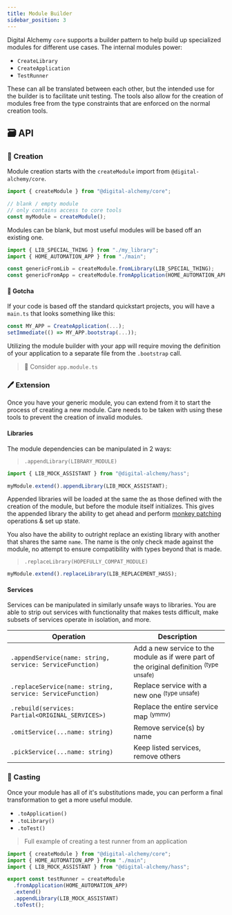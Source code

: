 ```yaml
---
title: Module Builder
sidebar_position: 3
---
```


Digital Alchemy `core` supports a builder pattern to help build up specialized modules for different use cases. The internal modules power:

- `CreateLibrary`
- `CreateApplication`
- `TestRunner`

These can all be translated between each other, but the intended use for the builder is to facilitate unit testing.
The tools also allow for the creation of modules free from the type constraints that are enforced on the normal creation tools.

## 🗃️ API

### 📐 Creation

Module creation starts with the `createModule` import from `@digital-alchemy/core`.

```typescript
import { createModule } from "@digital-alchemy/core";

// blank / empty module
// only contains access to core tools
const myModule = createModule();
```

Modules can be blank, but most useful modules will be based off an existing one.

```typescript
import { LIB_SPECIAL_THING } from "./my_library";
import { HOME_AUTOMATION_APP } from "./main";

const genericFromLib = createModule.fromLibrary(LIB_SPECIAL_THING);
const genericFromApp = createModule.fromApplication(HOME_AUTOMATION_APP);
```

#### 💢 Gotcha

If your code is based off the standard quickstart projects, you will have a `main.ts` that looks something like this:

```typescript
const MY_APP = CreateApplication(...);
setImmediate(() => MY_APP.bootstrap(...));
```

Utilizing the module builder with your app will require moving the definition of your application to a separate file from the `.bootstrap` call.

> 🤔 Consider `app.module.ts`

### 🖊️ Extension

Once you have your generic module, you can extend from it to start the process of creating a new module.
Care needs to be taken with using these tools to prevent the creation of invalid modules.

#### Libraries

The module dependencies can be manipulated in 2 ways:

> `.appendLibrary(LIBRARY_MODULE)`

```typescript
import { LIB_MOCK_ASSISTANT } from "@digital-alchemy/hass";

myModule.extend().appendLibrary(LIB_MOCK_ASSISTANT);
```

Appended libraries will be loaded at the same the as those defined with the creation of the module, but before the module itself initializes.
This gives the appended library the ability to get ahead and perform [monkey patching](https://en.wikipedia.org/wiki/Monkey_patch) operations & set up state.

You also have the ability to outright replace an existing library with another that shares the same `name`.
The name is the only check made against the module, no attempt to ensure compatibility with types beyond that is made.

> `.replaceLibrary(HOPEFULLY_COMPAT_MODULE)`

```typescript
myModule.extend().replaceLibrary(LIB_REPLACEMENT_HASS);
```

#### Services

Services can be manipulated in similarly unsafe ways to libraries.
You are able to strip out services with functionality that makes tests difficult, make subsets of services operate in isolation, and more.

| Operation | Description |
| --- | --- |
| `.appendService(name: string, service: ServiceFunction)` | Add a new service to the module as if were part of the original definition <sup>(type unsafe)</sup> |
| `.replaceService(name: string, service: ServiceFunction)` | Replace service with a new one <sup>(type unsafe)</sup> |
| `.rebuild(services: Partial<ORIGINAL_SERVICES>)` | Replace the entire service map <sup>(ymmv)</sup> |
| `.omitService(...name: string)` | Remove service(s) by name |
| `.pickService(...name: string)` | Keep listed services, remove others |

### 📒 Casting

Once your module has all of it's substitutions made, you can perform a final transformation to get a more useful module.

- `.toApplication()`
- `.toLibrary()`
- `.toTest()`


> Full example of creating a test runner from an application

```typescript
import { createModule } from "@digital-alchemy/core";
import { HOME_AUTOMATION_APP } from "./main";
import { LIB_MOCK_ASSISTANT } from "@digital-alchemy/hass";

export const testRunner = createModule
  .fromApplication(HOME_AUTOMATION_APP)
  .extend()
  .appendLibrary(LIB_MOCK_ASSISTANT)
  .toTest();
```
